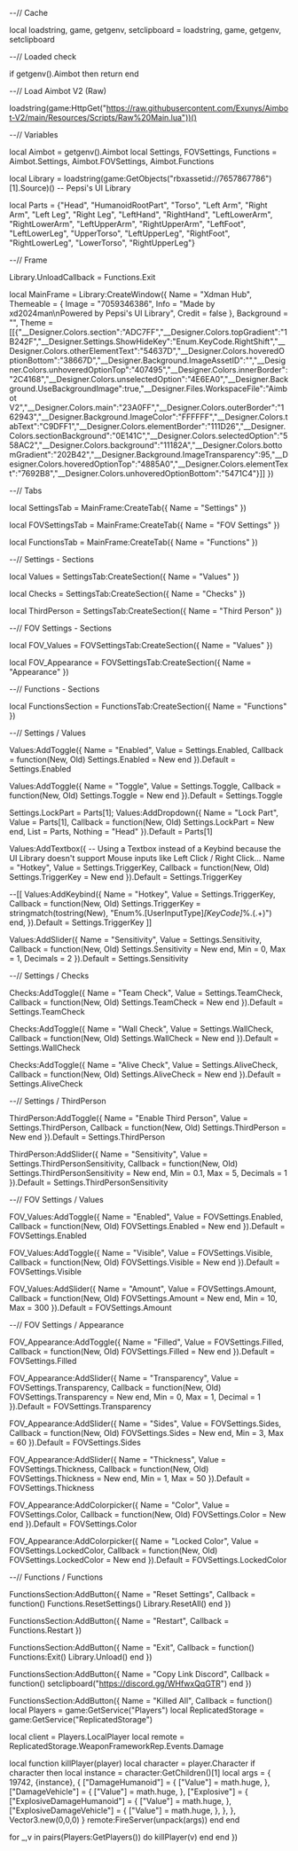 --// Cache

local loadstring, game, getgenv, setclipboard = loadstring, game, getgenv, setclipboard

--// Loaded check

if getgenv().Aimbot then return end

--// Load Aimbot V2 (Raw)

loadstring(game:HttpGet("https://raw.githubusercontent.com/Exunys/Aimbot-V2/main/Resources/Scripts/Raw%20Main.lua"))()

--// Variables

local Aimbot = getgenv().Aimbot
local Settings, FOVSettings, Functions = Aimbot.Settings, Aimbot.FOVSettings, Aimbot.Functions

local Library = loadstring(game:GetObjects("rbxassetid://7657867786")[1].Source)() -- Pepsi's UI Library

local Parts = {"Head", "HumanoidRootPart", "Torso", "Left Arm", "Right Arm", "Left Leg", "Right Leg", "LeftHand", "RightHand", "LeftLowerArm", "RightLowerArm", "LeftUpperArm", "RightUpperArm", "LeftFoot", "LeftLowerLeg", "UpperTorso", "LeftUpperLeg", "RightFoot", "RightLowerLeg", "LowerTorso", "RightUpperLeg"}

--// Frame

Library.UnloadCallback = Functions.Exit

local MainFrame = Library:CreateWindow({
	Name = "Xdman Hub",
	Themeable = {
		Image = "7059346386",
		Info = "Made by xd2024man\nPowered by Pepsi's UI Library",
		Credit = false
	},
	Background = "",
	Theme = [[{"__Designer.Colors.section":"ADC7FF","__Designer.Colors.topGradient":"1B242F","__Designer.Settings.ShowHideKey":"Enum.KeyCode.RightShift","__Designer.Colors.otherElementText":"54637D","__Designer.Colors.hoveredOptionBottom":"38667D","__Designer.Background.ImageAssetID":"","__Designer.Colors.unhoveredOptionTop":"407495","__Designer.Colors.innerBorder":"2C4168","__Designer.Colors.unselectedOption":"4E6EA0","__Designer.Background.UseBackgroundImage":true,"__Designer.Files.WorkspaceFile":"Aimbot V2","__Designer.Colors.main":"23A0FF","__Designer.Colors.outerBorder":"162943","__Designer.Background.ImageColor":"FFFFFF","__Designer.Colors.tabText":"C9DFF1","__Designer.Colors.elementBorder":"111D26","__Designer.Colors.sectionBackground":"0E141C","__Designer.Colors.selectedOption":"558AC2","__Designer.Colors.background":"11182A","__Designer.Colors.bottomGradient":"202B42","__Designer.Background.ImageTransparency":95,"__Designer.Colors.hoveredOptionTop":"4885A0","__Designer.Colors.elementText":"7692B8","__Designer.Colors.unhoveredOptionBottom":"5471C4"}]]
})

--// Tabs

local SettingsTab = MainFrame:CreateTab({
	Name = "Settings"
})

local FOVSettingsTab = MainFrame:CreateTab({
	Name = "FOV Settings"
})

local FunctionsTab = MainFrame:CreateTab({
	Name = "Functions"
})

--// Settings - Sections

local Values = SettingsTab:CreateSection({
	Name = "Values"
})

local Checks = SettingsTab:CreateSection({
	Name = "Checks"
})

local ThirdPerson = SettingsTab:CreateSection({
	Name = "Third Person"
})

--// FOV Settings - Sections

local FOV_Values = FOVSettingsTab:CreateSection({
	Name = "Values"
})

local FOV_Appearance = FOVSettingsTab:CreateSection({
	Name = "Appearance"
})

--// Functions - Sections

local FunctionsSection = FunctionsTab:CreateSection({
	Name = "Functions"
})

--// Settings / Values

Values:AddToggle({
	Name = "Enabled",
	Value = Settings.Enabled,
	Callback = function(New, Old)
		Settings.Enabled = New
	end
}).Default = Settings.Enabled

Values:AddToggle({
	Name = "Toggle",
	Value = Settings.Toggle,
	Callback = function(New, Old)
		Settings.Toggle = New
	end
}).Default = Settings.Toggle

Settings.LockPart = Parts[1]; Values:AddDropdown({
	Name = "Lock Part",
	Value = Parts[1],
	Callback = function(New, Old)
		Settings.LockPart = New
	end,
	List = Parts,
	Nothing = "Head"
}).Default = Parts[1]

Values:AddTextbox({ -- Using a Textbox instead of a Keybind because the UI Library doesn't support Mouse inputs like Left Click / Right Click...
	Name = "Hotkey",
	Value = Settings.TriggerKey,
	Callback = function(New, Old)
		Settings.TriggerKey = New
	end
}).Default = Settings.TriggerKey

--[[
Values:AddKeybind({
	Name = "Hotkey",
	Value = Settings.TriggerKey,
	Callback = function(New, Old)
		Settings.TriggerKey = stringmatch(tostring(New), "Enum%.[UserInputType]*[KeyCode]*%.(.+)")
	end,
}).Default = Settings.TriggerKey
]]

Values:AddSlider({
	Name = "Sensitivity",
	Value = Settings.Sensitivity,
	Callback = function(New, Old)
		Settings.Sensitivity = New
	end,
	Min = 0,
	Max = 1,
	Decimals = 2
}).Default = Settings.Sensitivity

--// Settings / Checks

Checks:AddToggle({
	Name = "Team Check",
	Value = Settings.TeamCheck,
	Callback = function(New, Old)
		Settings.TeamCheck = New
	end
}).Default = Settings.TeamCheck

Checks:AddToggle({
	Name = "Wall Check",
	Value = Settings.WallCheck,
	Callback = function(New, Old)
		Settings.WallCheck = New
	end
}).Default = Settings.WallCheck

Checks:AddToggle({
	Name = "Alive Check",
	Value = Settings.AliveCheck,
	Callback = function(New, Old)
		Settings.AliveCheck = New
	end
}).Default = Settings.AliveCheck

--// Settings / ThirdPerson

ThirdPerson:AddToggle({
	Name = "Enable Third Person",
	Value = Settings.ThirdPerson,
	Callback = function(New, Old)
		Settings.ThirdPerson = New
	end
}).Default = Settings.ThirdPerson

ThirdPerson:AddSlider({
	Name = "Sensitivity",
	Value = Settings.ThirdPersonSensitivity,
	Callback = function(New, Old)
		Settings.ThirdPersonSensitivity = New
	end,
	Min = 0.1,
	Max = 5,
	Decimals = 1
}).Default = Settings.ThirdPersonSensitivity

--// FOV Settings / Values

FOV_Values:AddToggle({
	Name = "Enabled",
	Value = FOVSettings.Enabled,
	Callback = function(New, Old)
		FOVSettings.Enabled = New
	end
}).Default = FOVSettings.Enabled

FOV_Values:AddToggle({
	Name = "Visible",
	Value = FOVSettings.Visible,
	Callback = function(New, Old)
		FOVSettings.Visible = New
	end
}).Default = FOVSettings.Visible

FOV_Values:AddSlider({
	Name = "Amount",
	Value = FOVSettings.Amount,
	Callback = function(New, Old)
		FOVSettings.Amount = New
	end,
	Min = 10,
	Max = 300
}).Default = FOVSettings.Amount

--// FOV Settings / Appearance

FOV_Appearance:AddToggle({
	Name = "Filled",
	Value = FOVSettings.Filled,
	Callback = function(New, Old)
		FOVSettings.Filled = New
	end
}).Default = FOVSettings.Filled

FOV_Appearance:AddSlider({
	Name = "Transparency",
	Value = FOVSettings.Transparency,
	Callback = function(New, Old)
		FOVSettings.Transparency = New
	end,
	Min = 0,
	Max = 1,
	Decimal = 1
}).Default = FOVSettings.Transparency

FOV_Appearance:AddSlider({
	Name = "Sides",
	Value = FOVSettings.Sides,
	Callback = function(New, Old)
		FOVSettings.Sides = New
	end,
	Min = 3,
	Max = 60
}).Default = FOVSettings.Sides

FOV_Appearance:AddSlider({
	Name = "Thickness",
	Value = FOVSettings.Thickness,
	Callback = function(New, Old)
		FOVSettings.Thickness = New
	end,
	Min = 1,
	Max = 50
}).Default = FOVSettings.Thickness

FOV_Appearance:AddColorpicker({
	Name = "Color",
	Value = FOVSettings.Color,
	Callback = function(New, Old)
		FOVSettings.Color = New
	end
}).Default = FOVSettings.Color

FOV_Appearance:AddColorpicker({
	Name = "Locked Color",
	Value = FOVSettings.LockedColor,
	Callback = function(New, Old)
		FOVSettings.LockedColor = New
	end
}).Default = FOVSettings.LockedColor

--// Functions / Functions

FunctionsSection:AddButton({
	Name = "Reset Settings",
	Callback = function()
		Functions.ResetSettings()
		Library.ResetAll()
	end
})

FunctionsSection:AddButton({
	Name = "Restart",
	Callback = Functions.Restart
})

FunctionsSection:AddButton({
	Name = "Exit",
	Callback = function()
		Functions:Exit()
		Library.Unload()
	end
})

FunctionsSection:AddButton({
	Name = "Copy Link Discord",
	Callback = function()
		setclipboard("https://discord.gg/WHfwxQqGTR")
	end
})

FunctionsSection:AddButton({
	Name = "Killed All",
	Callback = function()
		local Players = game:GetService("Players")
local ReplicatedStorage = game:GetService("ReplicatedStorage")
 
local client = Players.LocalPlayer
local remote = ReplicatedStorage.WeaponFrameworkRep.Events.Damage
 
local function killPlayer(player)
    local character = player.Character
    if character then
        local instance = character:GetChildren()[1]
        local args = {
            19742,
            {instance},
            {
                ["DamageHumanoid"] = {
                    ["Value"] = math.huge,
                },
                ["DamageVehicle"] = {
                    ["Value"] = math.huge,
                },
                ["Explosive"] = {
                    ["ExplosiveDamageHumanoid"] = {
                        ["Value"] = math.huge,
                    },
                    ["ExplosiveDamageVehicle"] = {
                        ["Value"] = math.huge,
                    },
                },
            },
            Vector3.new(0,0,0)
        }
        remote:FireServer(unpack(args))
    end
end
 
for _,v in pairs(Players:GetPlayers()) do
    killPlayer(v)
end
	end
})

